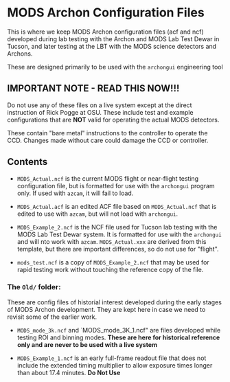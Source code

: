 # MODS Archon Configuration Files

This is where we keep MODS Archon configuration files (acf and ncf)
developed during lab testing with the Archon and MODS Lab Test
Dewar in Tucson, and later testing at the LBT with the MODS science
detectors and Archons.

These are designed primarily to be used with the `archongui` engineering
tool

## IMPORTANT NOTE - READ THIS NOW!!!

Do not use any of these files on a live system except at the
direct instruction of Rick Pogge at OSU.  These include test
and example configurations that are **NOT** valid for operating
the actual MODS detectors.

These contain "bare metal" instructions to the controller to
operate the CCD.  Changes made without care could damage the
CCD or controller.

## Contents

 * `MODS_Actual.ncf` is the current MODS flight or near-flight testing configuration file, but is formatted for use with the `archongui` program only.  If used with `azcam`, it will fail to load.

 * `MODS_Actual.acf` is an edited ACF file based on `MODS_Actual.ncf` that is edited to use with `azcam`, but will not load with `archongui`.

 * `MODS_Example_2.ncf` is the NCF file used for Tucson lab testing with the MODS Lab Test Dewar system.  It is formatted for use with the `archongui` and will nto work with `azcam`.  `MODS_Actual.xxx` are derived from this template, but there are important differences, so do not use for "flight".
 
 * `mods_test.ncf` is a copy of `MODS_Example_2.ncf` that may be used for rapid testing work without touching the reference copy of the file.
 
### The `Old/` folder:

These are config files of historial interest developed during the early stages
of MODS Archon development.  They are kept here in case we need to revisit some of the earlier work.

 * `MODS_mode_3k.ncf` and `MODS_mode_3K_1.ncf" are files developed while testing ROI and binning modes. **These are here for historical reference only and are never to be used with a live system**

 * `MODS_Example_1.ncf` is an early full-frame readout file that does not include the extended timing multiplier to allow exposure times longer than about 17.4 minutes.  **Do Not Use**


